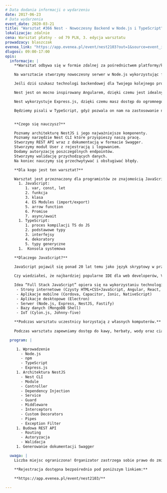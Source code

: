 ```yaml
---
# Data dodania informacji o wydarzeniu
date: 2017-06-23
# Data wydarzenia
event_date: 2020-03-21
title: "Warsztat #366 Nest - Nowoczesny Backend w Node.js i TypeScript"
lokalizacja: zdalnie
cena: Warsztat płatny - od 79 PLN, 3. edycja warsztatu
prowadzacy: blaszczak
evenea_link: "https://app.evenea.pl/event/nest2103?out=1&source=event_iframe"
dlugosc: 09:00-17:00
opis:
  informacje: |
    **Warsztat odbywa się w formie zdalnej za pośrednictwem platformy/komunikatora online, z wykorzystaniem dźwięku, obrazu z kamery, udostępniania ekranu komputera prowadzącego i uczestników.** 

    Na warsztacie stworzymy nowoczesny serwer w Node.js wykorzystując framework Nest.

    Jeśli dziś szukasz technologi backendowej dla Twojego kolejnego projektu, to właśnie Nest powinien być w pierwszej kolejności do .

    Nest jest on mocno inspirowany Angularem, dzięki czemu jest idealnym wyborem dla osób które już pracują w tym frameworku, ponieważ wiele rozwiązań takich jak Dependency Injection będzie dla nich znajoma.

    Nest wykorzystuje Express.js, dzięki czemu masz dostęp do ogromnego zasobu pluginów i społeczności, która była przez lata wokół niego tworzona. Dzięki temu łatwo możesz zmigrować już istniejący projekt, ponieważ Nest daje Ci strukturę architeknoniczną na rozwiązania, które już dobrze znasz.

    Będziemy pisali w TypeScript, gdyż pozwala on nam na zastosowanie najnowszej wersji ECMAScript, a statyczne typowanie pomoże nam w utrzymaniu aplikacji na wysokim poziomie niezawodności i przejrzystości kodu.


    **Czego się nauczysz?**

    Poznamy architekturę NestJS i jego najważniejsze komponenty.
    Poznamy narzędzie Nest CLI które przyspieszy naszą pracę.
    Stworzymy REST API wraz z dokumentacją w formacie Swagger.
    Stworzymy moduł User z rejestracją i logowaniem.
    Dodamy autoryzację poszczególnych endpointów.
    Stworzymy walidację przychodzących danych.
    Na koniec nauczymy się przechwytywać i obsługiwać błędy.

    **Dla kogo jest ten warsztat?**

    Warsztat jest przeznaczony dla programistów ze znajomością JavaScript i TypeScript w zakresie podstawowym. Zagadnienia, które należy znać żeby w pełni skorzystać z warsztatu:
      1. JavaScript:
         1. var, const, let
         2. funkcja
         3. klasa
         4. ES Modules (import/export)
         5. arrow function
         6. Promise
         7. async/await
      1. TypeScript:
         1. proces kompilacji TS do JS
         2. podstawowe typy
         3. interfejsy
         4. dekoratory
         5. typy generyczne
      1.  Konsola systemowa

    **Dlaczego JavaScript?**
      
    JavaScript pojawił się ponad 20 lat temu jako język skryptowy w przeglądarkach internetowych, czyli po stronie klienta. Później zawitał też po stronie serwera jako Node.js, a dalszy jego rozwój pozwala nam dziś budować aplikacje mobilne, desktopowe, programować bazy danych, a nawet roboty.

    Czy wiedziałeś, że najbardziej popularne IDE dla web developerów, Visual Studio Code jest napisane w TypeScript HTML i CSS ?

    Idea “Full Stack JavaScript” opiera się na wykorzystaniu technologii webowych, HTML, CSS i JavaScript we wszystkich etapach budowy aplikacji:
     - Strony internetowe (Czysty HTML+CSS+JavaScript, Angular, React, Vue)
     - Aplikacje mobilne (Cordova, Capacitor, Ionic, NativeScript)
     - Aplikacje desktopowe (Electron)
     - Serwer (Node.js, Express, NestJS, Fastify)
     - Bazy danych (MongoDB Shell)
     - IoT (Cylon.js, Johnny-five)

    **Podczas warsztatu uczestnicy korzystają z własnych komputerów.**
    
    Podczas warsztatu zapewniamy dostęp do kawy, herbaty, wody oraz ciastek. W porze obiadowej zapewniamy pizzę w wersji mięsnej lub wegetariańskiej.

  program: |

     1. Wprowadzenie
       - Node.js
       - npm
       - TypeScript
       - Express.js
     1. Architektura NestJS
       - Nest CLI
       - Module
       - Controller
       - Dependency Injection
       - Service
       - Guard
       - Middleware
       - Interceptors
       - Custom Decorators
       - Pipes
       - Exception Filter
     1. Budowa REST API
       - Routing
       - Autoryzacja
       - Walidacja
     1. Generowanie dokumentacji Swagger

  uwaga: |
    Liczba miejsc ograniczona! Organizator zastrzega sobie prawo do zmiany lokalizacji wydarzenia oraz jego odwołania w przypadku niezgłoszenia się minimalnej liczby uczestników.

    **Rejestracja dostępna bezpośrednio pod poniższym linkiem:**
    
    **https://app.evenea.pl/event/nest2103/**

---
```


